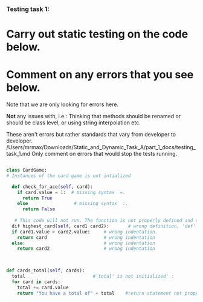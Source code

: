 ### Testing task 1:

# Carry out static testing on the code below.
# Comment on any errors that you see below.

Note that we are only looking for errors here.

**Not** any issues with, i.e.: 
Thinking that methods should be renamed or should be class level, or using string interpolation etc. 

These aren't errors but rather standards that vary from developer to developer. 
/Users/mrmax/Downloads/Static_and_Dynamic_Task_A/part_1_docs/testing_task_1.md
Only comment on errors that would stop the tests running.

```python

class CardGame:
# Instances of the card game is not intialized

  def check_for_ace(self, card):
    if card.value = 1:  # missing syntax  =.
      return True
    else                 # missing syntax  :.
      return False
   
   # This code will not run. The function is not properly defined and the parameters not propery passed :, wrong indentation
  dif highest_card(self, card1 card2):       # wrong definition, 'def' required plus a missing comma after card1.
  if card1.value > card2.value:     # wrong indentation.
    return card                     # wrong indentation
  else:                             # wrong indentation
    return card2                    # wrong indentation
  


def cards_total(self, cards):
  total                         #'total' is not initialized' :
  for card in cards:
    total += card.value
    return "You have a total of" + total    #return statement not properly concantenated.
  
```
